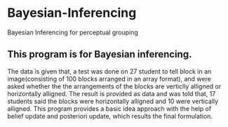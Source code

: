 # Bayesian-Inferencing
Bayesian Inferencing for perceptual grouping

## This program is for Bayesian inferencing.
The data is given that, a test was done on 27 student to tell block in an image(consisting of 100 blocks arranged in an array format), and were asked whether the the arrangements of the blocks are verticlly alligned or horizontally alligned. The result is provided as data and was told that, 17 students said the blocks  were horizontally alligned and 10 were vertically alligned. This program provides a basic idea approach with the help of belief update and posteriori update, which results the final formulation. 
